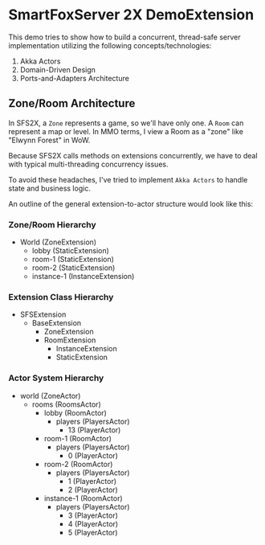 # SmartFoxServer 2X DemoExtension

This demo tries to show how to build a concurrent, thread-safe server implementation utilizing the following concepts/technologies:

1. Akka Actors
1. Domain-Driven Design
1. Ports-and-Adapters Architecture

## Zone/Room Architecture

In SFS2X, a `Zone` represents a game, so we'll have only one. A `Room` can represent a map or level. In MMO terms, I view a Room as a "zone" like "Elwynn Forest" in WoW.

Because SFS2X calls methods on extensions concurrently, we have to deal with typical multi-threading concurrency issues.

To avoid these headaches, I've tried to implement `Akka Actors` to handle state and business logic.

An outline of the general extension-to-actor structure would look like this:

### Zone/Room Hierarchy

* World (ZoneExtension)
  * lobby (StaticExtension)
  * room-1 (StaticExtension)
  * room-2 (StaticExtension)
  * instance-1 (InstanceExtension)
  
### Extension Class Hierarchy

* SFSExtension
  * BaseExtension
    * ZoneExtension
    * RoomExtension
      * InstanceExtension
      * StaticExtension

### Actor System Hierarchy

* world (ZoneActor)
  * rooms (RoomsActor)
    * lobby (RoomActor)
      * players (PlayersActor)
        * 13 (PlayerActor)
    * room-1 (RoomActor)
      * players (PlayersActor)
        * 0 (PlayerActor)
    * room-2 (RoomActor)
      * players (PlayersActor)
        * 1 (PlayerActor)
        * 2 (PlayerActor)
    * instance-1 (RoomActor)
      * players (PlayersActor)
        * 3 (PlayerActor)
        * 4 (PlayerActor)
        * 5 (PlayerActor)
